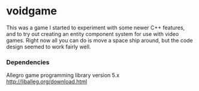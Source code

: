 # voidgame

This was a game I started to experiment with some newer C++ features, and to try
out creating an entity component system for use with video games. Right now all
you can do is move a space ship around, but the code design seemed to work fairly well.

### Dependencies

Allegro game programming library version 5.x
http://liballeg.org/download.html

